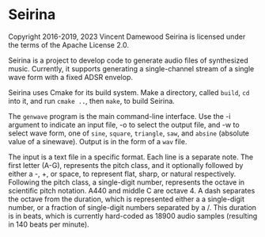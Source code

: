 # Seirina

Copyright 2016-2019, 2023 Vincent Damewood
Seirina is licensed under the terms of the Apache License 2.0.

Seirina is a project to develop code to generate audio files of
synthesized music. Currently, it supports generating a single-channel
stream of a single wave form with a fixed ADSR envelop.

Seirina uses Cmake for its build system. Make a directory, called
`build`, `cd` into it, and run `cmake ..`, then `make`, to build
Seirina.

The `genwave` program is the main command-line interface. Use the -i
argument to indicate an input file, -o to select the output file,
and -w to select wave form, one of `sine`, `square`, `triangle`,
`saw`, and `absine` (absolute value of a sinewave). Output is in the
form of a `wav` file.

The input is a text file in a specific format. Each line is a separate
note. The first letter (A-G), represents the pitch class, and it
optionally followed by either a -, +, or space, to represent flat,
sharp, or natural respectively. Following the pitch class,  a
single-digit number, represents the octave in scientific pitch notation.
A440 and middle C are octave 4. A dash separates the octave from the
duration, which is represented either a a single-digit number, or
a fraction of single-digit numbers separated by a /. This duration
is in beats, which is currently hard-coded as 18900 audio samples
(resulting in 140 beats per minute).

